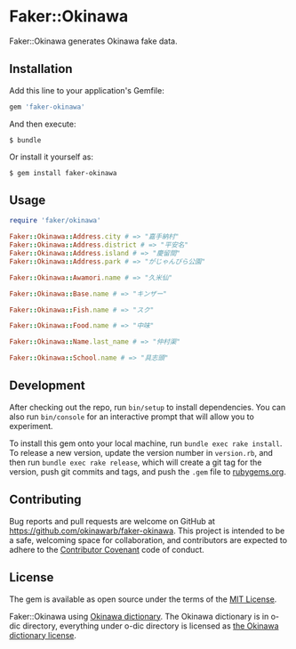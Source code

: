 Faker::Okinawa
==============

Faker::Okinawa generates Okinawa fake data.

Installation
------------

Add this line to your application's Gemfile:

```ruby
gem 'faker-okinawa'
```

And then execute:

    $ bundle

Or install it yourself as:

    $ gem install faker-okinawa

Usage
-----

```ruby
require 'faker/okinawa'

Faker::Okinawa::Address.city # => "嘉手納村"
Faker::Okinawa::Address.district # => "平安名"
Faker::Okinawa::Address.island # => "慶留間"
Faker::Okinawa::Address.park # => "がじゃんびら公園"

Faker::Okinawa::Awamori.name # => "久米仙"

Faker::Okinawa::Base.name # => "キンザー"

Faker::Okinawa::Fish.name # => "スク"

Faker::Okinawa::Food.name # => "中味"

Faker::Okinawa::Name.last_name # => "仲村渠"

Faker::Okinawa::School.name # => "具志頭"
```

Development
-----------

After checking out the repo, run `bin/setup` to install dependencies. You can also run `bin/console` for an interactive prompt that will allow you to experiment.

To install this gem onto your local machine, run `bundle exec rake install`. To release a new version, update the version number in `version.rb`, and then run `bundle exec rake release`, which will create a git tag for the version, push git commits and tags, and push the `.gem` file to [rubygems.org](https://rubygems.org).

Contributing
------------

Bug reports and pull requests are welcome on GitHub at https://github.com/okinawarb/faker-okinawa. This project is intended to be a safe, welcoming space for collaboration, and contributors are expected to adhere to the [Contributor Covenant](http://contributor-covenant.org) code of conduct.


License
-------

The gem is available as open source under the terms of the [MIT License](http://opensource.org/licenses/MIT).

Faker::Okinawa using [Okinawa dictionary](https://osdn.jp/projects/o-dic/).
The Okinawa dictionary is in o-dic directory, everything under o-dic directory is licensed as [the Okinawa dictionary license](o-dic/doc/README.1ST).
